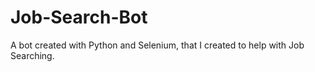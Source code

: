 # Job-Search-Bot
A bot created with Python and Selenium, that I created to help with Job Searching.
